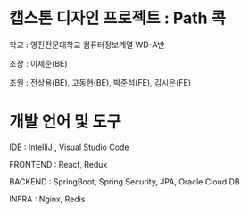 # 캡스톤 디자인 프로젝트 : Path 콕
학교 : 영진전문대학교 컴퓨터정보계열 WD-A반

조장 : 이제준(BE)

조원 : 전상용(BE), 고동현(BE), 박준석(FE), 김시은(FE)

# 개발 언어 및 도구
IDE : IntelliJ , Visual Studio Code

FRONTEND : React, Redux

BACKEND : SpringBoot, Spring Security, JPA, Oracle Cloud DB

INFRA : Nginx, Redis
